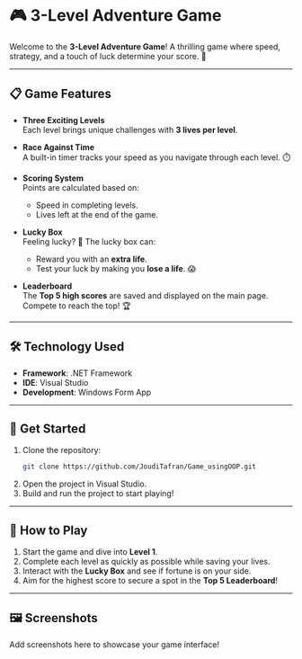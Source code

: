 # 🎮 3-Level Adventure Game

Welcome to the **3-Level Adventure Game**! A thrilling game where speed, strategy, and a touch of luck determine your score. 🚀  

---

## 📋 Game Features

- **Three Exciting Levels**  
  Each level brings unique challenges with **3 lives per level**.  

- **Race Against Time**  
  A built-in timer tracks your speed as you navigate through each level. ⏱️  

- **Scoring System**  
  Points are calculated based on:  
  - Speed in completing levels.  
  - Lives left at the end of the game.  

- **Lucky Box**  
  Feeling lucky? 🎁 The lucky box can:  
  - Reward you with an **extra life**.  
  - Test your luck by making you **lose a life**. 😱  

- **Leaderboard**  
  The **Top 5 high scores** are saved and displayed on the main page. Compete to reach the top! 🏆  

---

## 🛠️ Technology Used

- **Framework**: .NET Framework  
- **IDE**: Visual Studio  
- **Development**: Windows Form App  

---

## 🚀 Get Started

1. Clone the repository:  
   ```bash
   git clone https://github.com/JoudiTafran/Game_usingOOP.git
2. Open the project in Visual Studio.
3. Build and run the project to start playing!

---

## 🎯 How to Play

1. Start the game and dive into **Level 1**.  
2. Complete each level as quickly as possible while saving your lives.  
3. Interact with the **Lucky Box** and see if fortune is on your side.  
4. Aim for the highest score to secure a spot in the **Top 5 Leaderboard**!  

---

## 🖼️ Screenshots
Add screenshots here to showcase your game interface!

